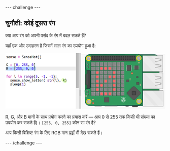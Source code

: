 \--- challenge \---

## चुनौती: कोई दूसरा रंग

क्या आप रंग को अपनी पसंद के रंग में बदल सकते हैं?

यहाँ एक और उदाहरण है जिसमें लाल रंग का उपयोग हुआ है:

![स्क्रीनशॉट](images/timer-red.png)

R, G, और B मानों के साथ प्रयोग करने का प्रयास करें — आप 0 से 255 तक किसी भी संख्या का उपयोग कर सकते हैं)। `[255, 0, 255]` कौन सा रंग है?

आप किसी विशिष्ट रंग के लिए RGB मान <a href="http://jumpto.cc/colours" target="_blank">यहाँ</a> भी देख सकते हैं।

\--- /challenge \---